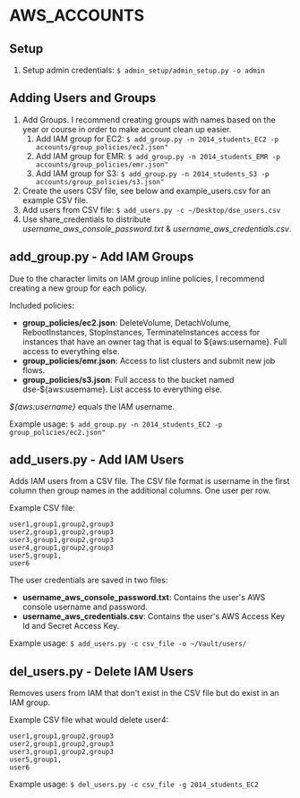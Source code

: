 AWS_ACCOUNTS
============


## Setup

1. Setup admin credentials: `$ admin_setup/admin_setup.py -o admin`


## Adding Users and Groups

1. Add Groups. I recommend creating groups with names based on the year or course in order to make account clean up easier.
    1. Add IAM group for EC2: `$ add_group.py -n 2014_students_EC2 -p accounts/group_policies/ec2.json"`
    2. Add IAM group for EMR: `$ add_group.py -n 2014_students_EMR -p accounts/group_policies/emr.json"`
    3. Add IAM group for S3: `$ add_group.py -n 2014_students_S3 -p accounts/group_policies/s3.json"`
2. Create the users CSV file, see below and example_users.csv for an example CSV file.
3. Add users from CSV file: `$ add_users.py -c ~/Desktop/dse_users.csv`
4. Use share_credentials to distribute *username_aws_console_password.txt* & *username_aws_credentials.csv*.


## add_group.py - Add IAM Groups
Due to the character limits on IAM group inline policies, I recommend creating a new group for each policy. 

Included policies:

* **group_policies/ec2.json**: DeleteVolume, DetachVolume, RebootInstances, StopInstances, TerminateInstances access for instances that have an owner tag that is equal to ${aws:username}. Full access to everything else.
* **group_policies/emr.json**: Access to list clusters and submit new job flows.
* **group_policies/s3.json**: Full access to the bucket named dse-${aws:username}. List access to everything else.

*${aws:username}* equals the IAM username.

Example usage: `$ add_group.py -n 2014_students_EC2 -p group_policies/ec2.json"`


## add_users.py - Add IAM Users

Adds IAM users from a CSV file. The CSV file format is username in the first column then group names in the additional columns. One user per row.

Example CSV file:

```
user1,group1,group2,group3
user2,group1,group2,group3
user3,group1,group2,group3
user4,group1,group2,group3
user5,group1,
user6
```

The user credentials are saved in two files:

* **username_aws_console_password.txt**: Contains the user's AWS console username and password.
* **username_aws_credentials.csv**: Contains the user's AWS Access Key Id and Secret Access Key. 

Example usage: `$ add_users.py -c csv_file -o ~/Vault/users/`


## del_users.py - Delete IAM Users

Removes users from IAM that don't exist in the CSV file but do exist in an IAM group.

Example CSV file what would delete user4:

```
user1,group1,group2,group3
user2,group1,group2,group3
user3,group1,group2,group3
user5,group1,
user6
```

Example usage:  `$ del_users.py -c csv_file -g 2014_students_EC2`
